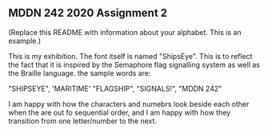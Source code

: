 ## MDDN 242 2020 Assignment 2

(Replace this README with information about your alphabet. This is an example.)

This is my exhibition. The font itself is named "ShipsEye". This is to reflect the fact that it is inspired by the Semaphore flag signalling system as well as the Braille language. the sample words are:

  "SHIPSEYE",
  'MARITIME'
  "FLAGSHIP",
  "SIGNALS!",
  "MDDN 242"  

 I am happy with how the characters and numebrs look beside each other when the are out fo sequential order, and I am happy with how they transition from one letter/number to the next. 

